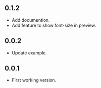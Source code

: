 ## 0.1.2

* Add documention.
* Add feature to show font-size in preview.
## 0.0.2

* Update example.
## 0.0.1

* First working version.

